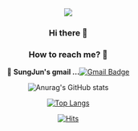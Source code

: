 <div align="center">
<img src="https://capsule-render.vercel.app/api?type=waving&color=black&height=150&section=header&text=JangSungJun&fontSize=80" />

### Hi there 👋     

### How to reach me? 🤔
📮  **SungJun's gmail ...**[![Gmail Badge](https://img.shields.io/badge/Gmail-d14836?style=flat-square&logo=Gmail&logoColor=white&link=mailto:sk48721432@gmail.com)](mailto:sk48721432@gmail.com)

![Anurag's GitHub stats](https://github-readme-stats.vercel.app/api?username=wkdtjdwns&&show_icons=true&theme=radical)

[![Top Langs](https://github-readme-stats.vercel.app/api/top-langs/?username=wkdtjdwns&langs_count=8)](https://github.com/wkdtjdwns/github-readme-stats)

[![Hits](https://hits.seeyoufarm.com/api/count/incr/badge.svg?url=https%3A%2F%2Fgithub.com%2Fgjbae1212%2Fhit-counter&count_bg=%2382C83D&title_bg=%23555555&icon=&icon_color=%238A8A8A&title=hits&edge_flat=false)](https://hits.seeyoufarm.com)
</div>

<!--
**wkdtjdwns/wkdtjdwns** is a ✨ _special_ ✨ repository because its `README.md` (this file) appears on your GitHub profile.

Here are some ideas to get you started:

- 🔭 I’m currently working on ...
- 🌱 I’m currently learning ...
- 👯 I’m looking to collaborate on ...
- 🤔 I’m looking for help with ...
- 💬 Ask me about ...
- 📫 How to reach me: ...
- 😄 Pronouns: ...
- ⚡ Fun fact: ...
-->
